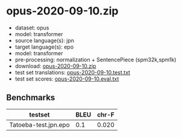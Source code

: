# opus-2020-09-10.zip

* dataset: opus
* model: transformer
* source language(s): jpn
* target language(s): epo
* model: transformer
* pre-processing: normalization + SentencePiece (spm32k,spm1k)
* download: [opus-2020-09-10.zip](https://object.pouta.csc.fi/Tatoeba-MT-models/jpn-epo/opus-2020-09-10.zip)
* test set translations: [opus-2020-09-10.test.txt](https://object.pouta.csc.fi/Tatoeba-MT-models/jpn-epo/opus-2020-09-10.test.txt)
* test set scores: [opus-2020-09-10.eval.txt](https://object.pouta.csc.fi/Tatoeba-MT-models/jpn-epo/opus-2020-09-10.eval.txt)

## Benchmarks

| testset               | BLEU  | chr-F |
|-----------------------|-------|-------|
| Tatoeba-test.jpn.epo 	| 0.1 	| 0.020 |

